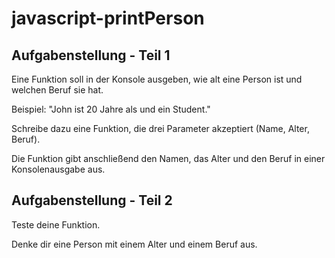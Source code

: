 # javascript-printPerson

## Aufgabenstellung - Teil 1
Eine Funktion soll in der Konsole ausgeben, wie alt eine Person ist und welchen Beruf sie hat.

Beispiel: "John ist 20 Jahre als und ein Student."

Schreibe dazu eine Funktion, die drei Parameter akzeptiert (Name, Alter, Beruf).

Die Funktion gibt anschließend den Namen, das Alter und den Beruf in einer Konsolenausgabe aus.

## Aufgabenstellung - Teil 2
Teste deine Funktion.

Denke dir eine Person mit einem Alter und einem Beruf aus.
